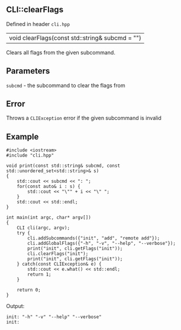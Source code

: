 ## CLI::clearFlags
Defined in header `cli.hpp`

| | 
| --- |
| void clearFlags(const std::string& subcmd = "") |

Clears all flags from the given subcommand.

## Parameters
`subcmd` - the subcommand to clear the flags from

## Error
Throws a `CLIException` error if the given subcommand is invalid

## Example
```
#include <iostream>
#include "cli.hpp"

void print(const std::string& subcmd, const std::unordered_set<std::string>& s)
{
    std::cout << subcmd << ": ";
    for(const auto& i : s) {
        std::cout << "\"" + i << "\" ";
    }
    std::cout << std::endl;
}

int main(int argc, char* argv[])
{
    CLI cli(argc, argv);
    try {
        cli.addSubcommands({"init", "add", "remote add"});
        cli.addGlobalFlags({"-h", "-v", "--help", "--verbose"});
        print("init", cli.getFlags("init"));
        cli.clearFlags("init");
        print("init", cli.getFlags("init"));
    } catch(const CLIException& e) {
        std::cout << e.what() << std::endl;
        return 1;
    }

    return 0;
}
```

Output:
```
init: "-h" "-v" "--help" "--verbose" 
init:
```